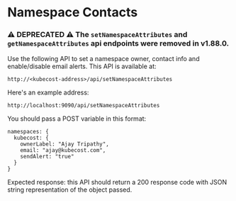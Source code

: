 Namespace Contacts
==================

### ⚠️ DEPRECATED ⚠️  The `setNamespaceAttributes` and `getNamespaceAttributes` api endpoints were removed in v1.88.0.

Use the following API to set a namespace owner, contact info and enable/disable email alerts. This API is available at:

`http://<kubecost-address>/api/setNamespaceAttributes`

Here's an example address:

`http://localhost:9090/api/setNamespaceAttributes`

You should pass a POST variable in this format:

```
namespaces: {
  kubecost: {
    ownerLabel: "Ajay Tripathy", 
    email: "ajay@kubecost.com", 
    sendAlert: "true"
  }
}
```

Expected response: this API should return a 200 response code with JSON string representation of the object passed.   




